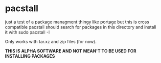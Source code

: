 # pacstall
just a test of a package managment thingy like portage but this is cross compatible
pacstall should search for packages in this directory and install it with sudo pacstall -I <package>
  
Only works with tar.xz and zip files (for now).

**THIS IS ALPHA SOFTWARE AND NOT MEAN'T TO BE USED FOR INSTALLING PACKAGES**
